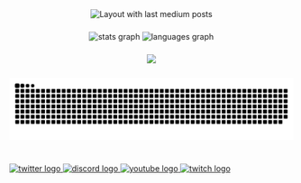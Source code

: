 <div align="center">
  <img src="https://github-read-medium-git-main.pahlevikun.vercel.app/latest?limit=4" alt="Layout with last medium posts"  />
</div>

###

<div align="center">
  <img src="https://github-readme-stats.vercel.app/api?username=Chromeyc&hide_title=false&hide_rank=false&show_icons=true&include_all_commits=true&count_private=true&disable_animations=false&theme=dracula&locale=en&hide_border=false&order=1" height="150" alt="stats graph"  />
  <img src="https://github-readme-stats.vercel.app/api/top-langs?username=Chromeyc&locale=en&hide_title=false&layout=compact&card_width=320&langs_count=5&theme=dracula&hide_border=false&order=2" height="150" alt="languages graph"  />
</div>

###

<div align="center">
  <img src="https://profile-counter.glitch.me/Chromeyc/count.svg?"  />
</div>

###

<img src="https://raw.githubusercontent.com/Chromeyc/Chromeyc/output/snake.svg" alt="Snake animation" />

###

<br clear="both">

<div align="left">
  <a href="https://x.com/Milan4662830983" target="_blank">
    <img src="https://raw.githubusercontent.com/maurodesouza/profile-readme-generator/master/src/assets/icons/social/twitter/default.svg" width="367" height="40" alt="twitter logo"  />
  </a>
  <a href="discord.com/users/1049675594125811824" target="_blank">
    <img src="https://raw.githubusercontent.com/maurodesouza/profile-readme-generator/master/src/assets/icons/social/discord/default.svg" width="367" height="40" alt="discord logo"  />
  </a>
  <a href="https://www.youtube.com/@Roody810" target="_blank">
    <img src="https://raw.githubusercontent.com/maurodesouza/profile-readme-generator/master/src/assets/icons/social/youtube/default.svg" width="367" height="40" alt="youtube logo"  />
  </a>
  <a href="https://www.twitch.tv/admin_x2" target="_blank">
    <img src="https://raw.githubusercontent.com/maurodesouza/profile-readme-generator/master/src/assets/icons/social/twitch/default.svg" width="367" height="40" alt="twitch logo"  />
  </a>
</div>

###
